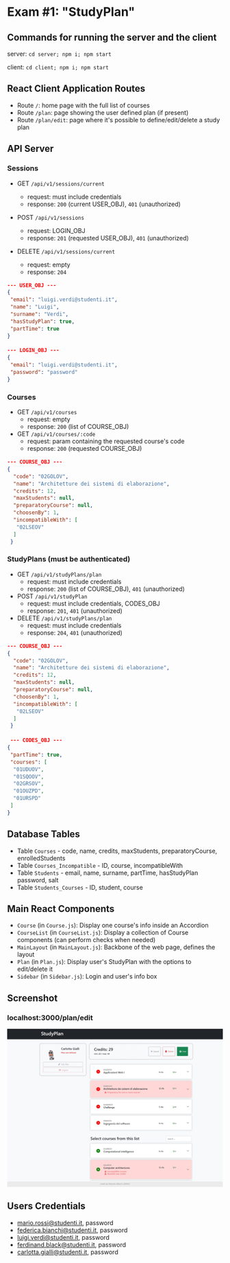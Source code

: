 # Exam #1: "StudyPlan"

## Commands for running the server and the client

server: `cd server; npm i; npm start`

client: `cd client; npm i; npm start`

## React Client Application Routes

- Route `/`: home page with the full list of courses
- Route `/plan`: page showing the user defined plan (if present)
- Route `/plan/edit`: page where it's possible to define/edit/delete a study plan

## API Server

### Sessions

- GET `/api/v1/sessions/current`

  - request: must include credentials
  - response: `200` (current USER_OBJ), `401` (unauthorized)

- POST `/api/v1/sessions`

  - request: LOGIN_OBJ
  - response: `201` (requested USER_OBJ), `401` (unauthorized)

- DELETE `/api/v1/sessions/current`
  - request: empty
  - response: `204`

```json
--- USER_OBJ ---
{
 "email": "luigi.verdi@studenti.it",
 "name": "Luigi",
 "surname": "Verdi",
 "hasStudyPlan": true,
 "partTime": true
}

--- LOGIN_OBJ ---
{
 "email": "luigi.verdi@studenti.it",
 "password": "password"
}
```

### Courses

- GET `/api/v1/courses`
  - request: empty
  - response: `200` (list of COURSE_OBJ)
- GET `/api/v1/courses/:code`
  - request: param containing the requested course's code
  - response: `200` (requested COURSE_OBJ)

```json
--- COURSE_OBJ ---
{
  "code": "02GOLOV",
  "name": "Architetture dei sistemi di elaborazione",
  "credits": 12,
  "maxStudents": null,
  "preparatoryCourse": null,
  "choosenBy": 1,
  "incompatibleWith": [
   "02LSEOV"
  ]
 }
```

### StudyPlans (must be authenticated)

- GET `/api/v1/studyPlans/plan`
  - request: must include credentials
  - response: `200` (list of COURSE_OBJ), `401` (unauthorized)
- POST `/api/v1/studyPlan`
  - request: must include credentials, CODES_OBJ
  - response: `201`, `401` (unauthorized)
- DELETE `/api/v1/studyPlans/plan`
  - request: must include credentials
  - response: `204`, `401` (unauthorized)

```json
--- COURSE_OBJ ---
{
  "code": "02GOLOV",
  "name": "Architetture dei sistemi di elaborazione",
  "credits": 12,
  "maxStudents": null,
  "preparatoryCourse": null,
  "choosenBy": 1,
  "incompatibleWith": [
   "02LSEOV"
  ]
 }

 --- CODES_OBJ ---
{
 "partTime": true,
 "courses": [
  "01UDUOV",
  "01SQOOV",
  "02GRSOV",
  "01OUZPD",
  "01URSPD"
 ]
}
```

## Database Tables

- Table `Courses` - code, name, credits, maxStudents, preparatoryCourse, enrolledStudents
- Table `Courses_Incompatible` - ID, course, incompatibleWith
- Table `Students` - email, name, surname, partTime, hasStudyPlan password, salt
- Table `Students_Courses` - ID, student, course

## Main React Components

- `Course` (in `Course.js`): Display one course's info inside an Accordion
- `CourseList` (in `CourseList.js`): Display a collection of Course components (can perform checks when needed)
- `MainLayout` (in `MainLayout.js`): Backbone of the web page, defines the layout
- `Plan` (in `Plan.js`): Display user's StudyPlan with the options to edit/delete it
- `Sidebar` (in `Sidebar.js`): Login and user's info box

## Screenshot

### localhost:3000/plan/edit

![Screenshot3](./img/screenshot_3.jpg)

## Users Credentials

- mario.rossi@studenti.it, password
- federica.bianchi@studenti.it, password
- luigi.verdi@studenti.it, password
- ferdinand.black@studenti.it, password
- carlotta.gialli@studenti.it, password

